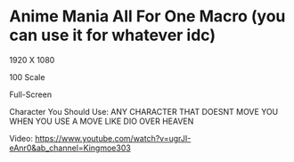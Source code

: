 # Anime Mania All For One Macro (you can use it for whatever idc)

1920 X 1080

100 Scale

Full-Screen

Character You Should Use: ANY CHARACTER THAT DOESNT MOVE YOU WHEN YOU USE A MOVE LIKE DIO OVER HEAVEN

Video: https://www.youtube.com/watch?v=ugrJI-eAnr0&ab_channel=Kingmoe303
